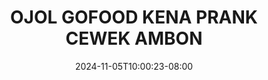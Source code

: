 --- 
title: "OJOL GOFOOD KENA PRANK CEWEK AMBON"
description: "nonton   OJOL GOFOOD KENA PRANK CEWEK AMBON   durasi panjang new"
date: 2024-11-05T10:00:23-08:00
file_code: "w2027eh889yy"
draft: false
cover: "4oi1tywfr1uzideb.jpg"
tags: ["OJOL", "GOFOOD", "KENA", "PRANK", "CEWEK", "AMBON", "bokep-indo", "bokep-viral", "bokep-ig"]
length: 3327
fld_id: "1483065"
foldername: "A prank"
categories: ["A prank"]
views: 0
---
